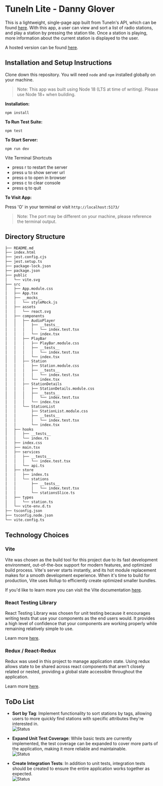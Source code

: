 # TuneIn Lite - Danny Glover

This is a lightweight, single-page app built from TuneIn's API, which can be
found
[here](https://s3-us-west-1.amazonaws.com/cdn-web.tunein.com/stations.json).
With this app, a user can view and sort a list of radio stations, and play a
station by pressing the station tile. Once a station is playing, more
information about the current station is displayed to the user.

A hosted version can be found [here](https://ti-lite.vercel.app/).

## Installation and Setup Instructions

Clone down this repository. You will need `node` and `npm` installed globally on
your machine.

> Note: This app was built using Node 18 (LTS at time of writing). Please use
> Node 18+ when building.

**Installation:**

`npm install `

**To Run Test Suite:**

`npm test `

**To Start Server:**

`npm run dev `

Vite Terminal Shortcuts

- press r to restart the server
- press u to show server url
- press o to open in browser
- press c to clear console
- press q to quit

**To Visit App:**

Press 'O' in your terminal or visit `http://localhost:5173/`

> Note: The port may be different on your machine, please reference the terminal
> output.

## Directory Structure
```bash 
├── README.md
├── index.html
├── jest.config.cjs
├── jest.setup.ts
├── package-lock.json
├── package.json
├── public
│   └── vite.svg
├── src
│   ├── App.module.css
│   ├── App.tsx
│   ├── __mocks__
│   │   └── styleMock.js
│   ├── assets
│   │   └── react.svg
│   ├── components
│   │   ├── AudioPlayer
│   │   │   ├── __tests__
│   │   │   │   └── index.test.tsx
│   │   │   └── index.tsx
│   │   ├── PlayBar
│   │   │   ├── PlayBar.module.css
│   │   │   ├── __tests__
│   │   │   │   └── index.test.tsx
│   │   │   └── index.tsx
│   │   ├── Station
│   │   │   ├── Station.module.css
│   │   │   ├── __tests__
│   │   │   │   └── index.test.tsx
│   │   │   └── index.tsx
│   │   ├── StationDetails
│   │   │   ├── StationDetails.module.css
│   │   │   ├── __tests__
│   │   │   │   └── index.test.tsx
│   │   │   └── index.tsx
│   │   └── StationList
│   │       ├── StationList.module.css
│   │       ├── __tests__
│   │       │   └── index.test.tsx
│   │       └── index.tsx
│   ├── hooks
│   │   ├── __tests__
│   │   └── index.ts
│   ├── index.css
│   ├── main.tsx
│   ├── services
│   │   ├── __tests__
│   │   │   └── index.test.tsx
│   │   └── api.ts
│   ├── store
│   │   ├── index.ts
│   │   └── stations
│   │       ├── __tests__
│   │       │   └── index.test.tsx
│   │       └── stationsSlice.ts
│   ├── types
│   │   └── station.ts
│   └── vite-env.d.ts
├── tsconfig.json
├── tsconfig.node.json
└── vite.config.ts
```

## Technology Choices

### Vite

Vite was chosen as the build tool for this project due to its fast development
environment, out-of-the-box support for modern features, and optimized build
process. Vite's server starts instantly, and its hot module replacement makes
for a smooth development experience. When it's time to build for production,
Vite uses Rollup to efficiently create optimized smaller bundles.

If you'd like to learn more you can visit the Vite documentation
[here](https://vitejs.dev/guide/why.html).

### React Testing Library

React Testing Library was chosen for unit testing because it encourages writing
tests that use your components as the end users would. It provides a high level
of confidence that your components are working properly while remaining
relatively simple to use.

Learn more
[here](https://testing-library.com/docs/react-testing-library/intro/).

### Redux / React-Redux

Redux was used in this project to manage application state. Using redux allows
state to be shared across react components that aren't closely related or
nested, providing a global state accessible throughout the application.

Learn more [here](https://react-redux.js.org/).

## ToDo List

- **Sort by Tag**: Implement functionality to sort stations by tags, allowing
  users to more quickly find stations with specific attributes they're
  interested in.  
  ![Status](https://img.shields.io/badge/Status-Done-green)

- **Expand Unit Test Coverage**: While basic tests are currently implemented,
  the test coverage can be expanded to cover more parts of the application,
  making it more reliable and maintainable.  
  ![Status](https://img.shields.io/badge/Status-In%20Progress-yellow)

- **Create Integration Tests**: In addition to unit tests, integration tests
  should be created to ensure the entire application works together as
  expected.  
  ![Status](https://img.shields.io/badge/Status-To%20Do-yellow)
